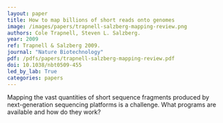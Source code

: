```yaml
---
layout: paper
title: How to map billions of short reads onto genomes
image: /images/papers/trapnell-salzberg-mapping-review.png
authors: Cole Trapnell, Steven L. Salzberg.
year: 2009
ref: Trapnell & Salzberg 2009.
journal: "Nature Biotechnology"
pdf: /pdfs/papers/trapnell-salzberg-mapping-review.pdf
doi: 10.1038/nbt0509-455
led_by_lab: True
categories: papers
---
```


Mapping the vast quantities of short sequence fragments produced by next-generation sequencing platforms is a challenge. What programs are available and how do they work?